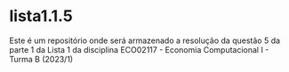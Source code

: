 # lista1.1.5
Este é um repositório onde será armazenado a resolução da questão 5 da parte 1 da Lista 1 da disciplina ECO02117 - Economia Computacional I - Turma B (2023/1)

